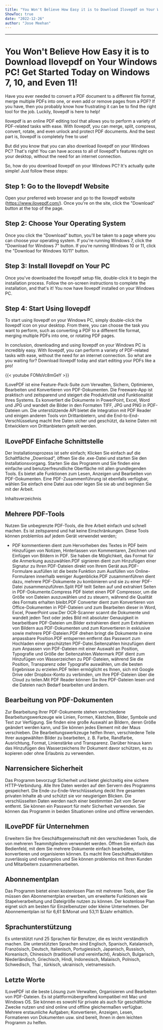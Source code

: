 ```yaml
---
title: "You Won't Believe How Easy it is to Download Ilovepdf on Your Windows PC! Get Started Today on Windows 7, 10, and Even 11!"
ShowToc: true 
date: "2022-12-26"
author: "Jose Meehan"
---
```

*****
# You Won't Believe How Easy it is to Download Ilovepdf on Your Windows PC! Get Started Today on Windows 7, 10, and Even 11!

Have you ever needed to convert a PDF document to a different file format, merge multiple PDFs into one, or even add or remove pages from a PDF? If you have, then you probably know how frustrating it can be to find the right tool for the job. Luckily, Ilovepdf is here to help!

Ilovepdf is an online PDF editing tool that allows you to perform a variety of PDF-related tasks with ease. With Ilovepdf, you can merge, split, compress, convert, rotate, and even unlock and protect PDF documents. And the best part is, Ilovepdf is completely free to use!

But did you know that you can also download Ilovepdf on your Windows PC? That's right! You can have access to all of Ilovepdf's features right on your desktop, without the need for an internet connection.

So, how do you download Ilovepdf on your Windows PC? It's actually quite simple! Just follow these steps:

## Step 1: Go to the Ilovepdf Website

Open your preferred web browser and go to the Ilovepdf website (https://www.ilovepdf.com/). Once you're on the site, click the "Download" button at the top of the page.

## Step 2: Choose Your Operating System

Once you click the "Download" button, you'll be taken to a page where you can choose your operating system. If you're running Windows 7, click the "Download for Windows 7" button. If you're running Windows 10 or 11, click the "Download for Windows 10/11" button.

## Step 3: Install Ilovepdf on Your PC

Once you've downloaded the Ilovepdf setup file, double-click it to begin the installation process. Follow the on-screen instructions to complete the installation, and that's it! You now have Ilovepdf installed on your Windows PC.

## Step 4: Start Using Ilovepdf

To start using Ilovepdf on your Windows PC, simply double-click the Ilovepdf icon on your desktop. From there, you can choose the task you want to perform, such as converting a PDF to a different file format, merging multiple PDFs into one, or rotating PDF pages.

In conclusion, downloading and using Ilovepdf on your Windows PC is incredibly easy. With Ilovepdf, you can perform a variety of PDF-related tasks with ease, without the need for an internet connection. So what are you waiting for? Download Ilovepdf today and start editing your PDFs like a pro!

{{< youtube FOMsVc8mGeY >}} 



ILovePDF ist eine Feature-Pack-Suite zum Verwalten, Sichern, Optimieren, Bearbeiten und Konvertieren von PDF-Dokumenten. Die Freeware-App ist praktisch und zeitsparend und steigert die Produktivität und Funktionalität Ihres Systems. Es konvertiert die Dokumente in PowerPoint, Excel, Word und JPG und wandelt die Bilder in den Formaten TIFF, JPG und PNG in PDF-Dateien um. Die unterstützende API bietet die Integration mit PDF Reader und einigen anderen Tools von Drittanbietern, und die End-to-End-Verschlüsselung macht Ihre Daten sicher und geschützt, da keine Daten mit Entwicklern von Drittanbietern geteilt werden.
 
## ILovePDF Einfache Schnittstelle
 
Der Installationsprozess ist sehr einfach; Klicken Sie einfach auf die Schaltfläche „Download“, öffnen Sie die .exe-Datei und starten Sie den Installationsvorgang. Starten Sie das Programm und Sie finden eine einfache und benutzerfreundliche Oberfläche mit allen grundlegenden Tools. Es bietet alle Funktionen zum Lesen, Anzeigen und Bearbeiten von PDF-Dokumenten. Eine PDF-Zusammenführung ist ebenfalls verfügbar, wählen Sie einfach eine Datei aus oder legen Sie sie ab und beginnen Sie mit der Arbeit.
 
Inhaltsverzeichnis
 
## Mehrere PDF-Tools
 
Nutzen Sie unbegrenzte PDF-Tools, die Ihre Arbeit einfach und schnell machen. Es ist zeitsparend und hat keine Einschränkungen. Diese Tools können problemlos auf jedem Gerät verwendet werden;
 
- PDF kommentieren dient zum Hervorheben des Textes in PDF beim Hinzufügen von Notizen, Hinterlassen von Kommentaren, Zeichnen und Einfügen von Bildern in PDF. Sie haben die Möglichkeit, das Format für die Anmerkung auszuwählen.PDF signieren dient zum Hinzufügen einer Signatur zu Ihren PDF-Dateien direkt von Ihrem Gerät aus.PDF-Formulare ausfüllen ist die beste Funktion zum Ausfüllen von Online-Formularen innerhalb weniger Augenblicke.PDF zusammenführen dient dazu, mehrere PDF-Dokumente zu kombinieren und sie zu einer PDF-Datei zusammenzuführen.Split PDF teilt Seiten auf und extrahiert Seiten in PDF-Dokumente.Compress PDF bietet einen PDF Compressor, um die Größe von Dateien auszuwählen und zu steuern, während die Qualität des Formats erhalten bleibt.PDF Converter dient zum Konvertieren von Office-Dokumenten in PDF-Dateien und zum Bearbeiten dieser in Word, Excel, PowerPoint usw.Der OCR-Scanner scannt die Dokumente und wandelt jeden Text oder jedes Bild mit absoluter Genauigkeit in bearbeitbare PDF-Dateien um.Bilder extrahieren dient zum Extrahieren von Bildern aus PDF-Dokumenten und zum Konvertieren in exklusive sowie mehrere PDF-Dateien.PDF drehen bringt die Dokumente in eine anpassbare Position.PDF entsperren entfernt das Passwort zum Hochladen einer geschützten PDF-Datei.Seitenzahlen hinzufügen dient zum Anpassen von PDF-Dateien mit einer Auswahl an Position, Typografie und Größe der Seitenzahlen.Watermark PDF dient zum Hinzufügen von Wasserzeichen zu PDF-Dateien, während Sie die Position, Transparenz oder Typografie auswählen, um die besten Ergebnisse zu erzielen.PDF teilen ermöglicht es Ihnen, sich mit Google Drive oder Dropbox-Konto zu verbinden, um Ihre PDF-Dateien über die Cloud zu teilen.Mit PDF Reader können Sie Ihre PDF-Dateien lesen und die Dateien nach Bedarf bearbeiten und ändern.

 
## Bearbeitung von PDF-Dokumenten
 
Zur Bearbeitung Ihrer PDF-Dokumente stehen verschiedene Bearbeitungswerkzeuge wie Linien, Formen, Kästchen, Bilder, Symbole und Text zur Verfügung. Sie finden eine große Auswahl an Bildern, deren Größe geändert werden kann, und Sie können jedes Element mit der Maus verschieben. Die Bearbeitungswerkzeuge helfen Ihnen, verschiedene Teile Ihrer ausgewählten Bilder zu bearbeiten, z. B. Farbe, Randfarbe, Ausrichtung, Format, Linienstärke und Transparenz. Darüber hinaus kann das Hinzufügen des Wasserzeichens Ihr Dokument davor schützen, es zu kopieren oder ohne Erlaubnis zu verwenden.
 
## Narrensichere Sicherheit
 
Das Programm bevorzugt Sicherheit und bietet gleichzeitig eine sichere HTTP-Verbindung. Alle Ihre Daten werden auf den Servern des Programms gespeichert. Die Ende-zu-Ende-Verschlüsselung deckt Ihre gesamten privaten Inhalte ab und schützt sie vor neugierigen Blicken. Die verschlüsselten Daten werden nach einer bestimmten Zeit vom Server entfernt. Sie können ein Passwort für mehr Sicherheit verwenden. Sie können das Programm in beiden Situationen online und offline verwenden.
 
## ILovePDF für Unternehmen
 
Erweitern Sie Ihre Geschäftsgemeinschaft mit den verschiedenen Tools, die von mehreren Teammitgliedern verwendet werden. Öffnen Sie einfach das Bedienfeld, mit dem Sie mehrere Dokumente einfach bearbeiten, konvertieren und organisieren können. Es macht Ihre Geschäftsaktivitäten zuverlässig und reibungslos und Sie können problemlos mit Ihren Kunden und Mitarbeitern zusammenarbeiten.
 
## Abonnementplan
 
Das Programm bietet einen kostenlosen Plan mit mehreren Tools, aber Sie müssen den Abonnementplan erwerben, um erweiterte Funktionen wie Stapelverarbeitung und Dateigröße nutzen zu können. Der kostenlose Plan eignet sich am besten für Einzelbenutzer oder kleine Unternehmen. Der Abonnementplan ist für 6,61 $/Monat und 53,11 $/Jahr erhältlich.
 
## Sprachunterstützung
 
Es unterstützt rund 25 Sprachen für Benutzer, die es leicht verständlich machen. Die unterstützten Sprachen sind Englisch, Spanisch, Katalanisch, Französisch, Deutsch, Italienisch, Portugiesisch, Japanisch, Russisch, Koreanisch, Chinesisch (traditionell und vereinfacht), Arabisch, Bulgarisch, Niederländisch, Griechisch, Hindi, Indonesisch, Malaiisch, Polnisch, Schwedisch, Thai , türkisch, ukrainisch, vietnamesisch.
 
## Letzte Worte
 
ILovePDF ist die beste Lösung zum Verwalten, Organisieren und Bearbeiten von PDF-Dateien. Es ist plattformübergreifend kompatibel mit Mac und Windows OS. Sie können es sowohl für private als auch für geschäftliche Zwecke nutzen und sind online und offline gleichermaßen verfügbar. Mehrere erstaunliche Aufgaben; Konvertieren, Anzeigen, Lesen, Formatieren von Dokumenten usw. sind bereit, Ihnen in dem leichten Programm zu helfen.



